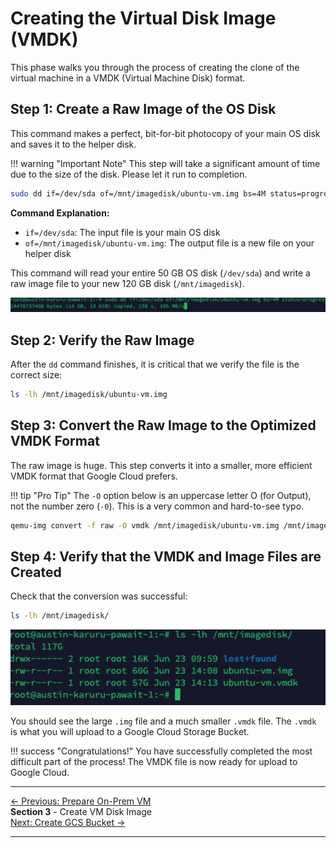 # Creating the Virtual Disk Image (VMDK)

This phase walks you through the process of creating the clone of the virtual machine in a VMDK (Virtual Machine Disk) format.

## Step 1: Create a Raw Image of the OS Disk

This command makes a perfect, bit-for-bit photocopy of your main OS disk and saves it to the helper disk.

!!! warning "Important Note"
    This step will take a significant amount of time due to the size of the disk. Please let it run to completion.

```bash
sudo dd if=/dev/sda of=/mnt/imagedisk/ubuntu-vm.img bs=4M status=progress
```

**Command Explanation:**

- `if=/dev/sda`: The input file is your main OS disk
- `of=/mnt/imagedisk/ubuntu-vm.img`: The output file is a new file on your helper disk

This command will read your entire 50 GB OS disk (`/dev/sda`) and write a raw image file to your new 120 GB disk (`/mnt/imagedisk`).

![read image](assets/images/read-image.png)

## Step 2: Verify the Raw Image

After the `dd` command finishes, it is critical that we verify the file is the correct size:

```bash
ls -lh /mnt/imagedisk/ubuntu-vm.img
```

## Step 3: Convert the Raw Image to the Optimized VMDK Format

The raw image is huge. This step converts it into a smaller, more efficient VMDK format that Google Cloud prefers.

!!! tip "Pro Tip"
    The `-O` option below is an uppercase letter O (for Output), not the number zero (`-0`). This is a very common and hard-to-see typo.

```bash
qemu-img convert -f raw -O vmdk /mnt/imagedisk/ubuntu-vm.img /mnt/imagedisk/ubuntu-vm.vmdk
```

## Step 4: Verify that the VMDK and Image Files are Created

Check that the conversion was successful:

```bash
ls -lh /mnt/imagedisk/
```
![conversion success](assets/images/convertion%20success.png)

You should see the large `.img` file and a much smaller `.vmdk` file. The `.vmdk` is what you will upload to a Google Cloud Storage Bucket.

!!! success "Congratulations!"
    You have successfully completed the most difficult part of the process! The VMDK file is now ready for upload to Google Cloud.

---

<div class="page-nav">
  <div class="nav-item">
    <a href="../migration-prepare-vm/" class="btn-secondary">← Previous: Prepare On-Prem VM</a>
  </div>
  <div class="nav-item">
    <span><strong>Section 3</strong> -  Create VM Disk Image</span>
  </div>
  <div class="nav-item">
    <a href="../migration-gcs-bucket/" class="btn-primary">Next: Create GCS Bucket →</a>
  </div>
</div>

---